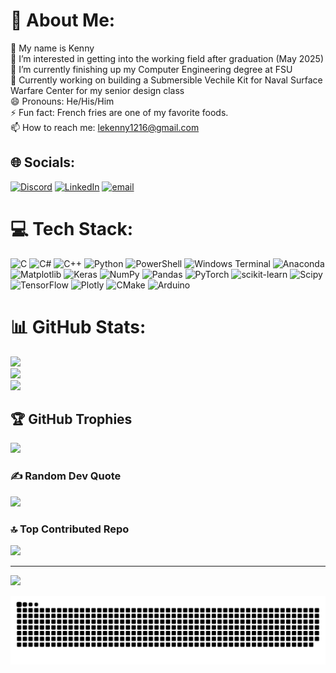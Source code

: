 # 💫 About Me:
👋 My name is Kenny<br> 👀 I’m interested in getting into the working field after graduation (May 2025)<br>🌱 I’m currently finishing up my Computer Engineering degree at FSU<br>💞️ Currently working on building a Submersible Vechile Kit for Naval Surface Warfare Center for my senior design class<br>😄 Pronouns: He/His/Him<br>⚡ Fun fact: French fries are one of my favorite foods.<br>📫 How to reach me: lekenny1216@gmail.com


## 🌐 Socials:
[![Discord](https://img.shields.io/badge/Discord-%237289DA.svg?logo=discord&logoColor=white)](https://discord.gg/https://discord.gg/S3AZUQXg) [![LinkedIn](https://img.shields.io/badge/LinkedIn-%230077B5.svg?logo=linkedin&logoColor=white)](https://linkedin.com/in/kenny-le-19aaab347) [![email](https://img.shields.io/badge/Email-D14836?logo=gmail&logoColor=white)](mailto:lekenny1216@gmail.com) 

# 💻 Tech Stack:
![C](https://img.shields.io/badge/c-%2300599C.svg?style=for-the-badge&logo=c&logoColor=white) ![C#](https://img.shields.io/badge/c%23-%23239120.svg?style=for-the-badge&logo=csharp&logoColor=white) ![C++](https://img.shields.io/badge/c++-%2300599C.svg?style=for-the-badge&logo=c%2B%2B&logoColor=white) ![Python](https://img.shields.io/badge/python-3670A0?style=for-the-badge&logo=python&logoColor=ffdd54) ![PowerShell](https://img.shields.io/badge/PowerShell-%235391FE.svg?style=for-the-badge&logo=powershell&logoColor=white) ![Windows Terminal](https://img.shields.io/badge/Windows%20Terminal-%234D4D4D.svg?style=for-the-badge&logo=windows-terminal&logoColor=white) ![Anaconda](https://img.shields.io/badge/Anaconda-%2344A833.svg?style=for-the-badge&logo=anaconda&logoColor=white) ![Matplotlib](https://img.shields.io/badge/Matplotlib-%23ffffff.svg?style=for-the-badge&logo=Matplotlib&logoColor=black) ![Keras](https://img.shields.io/badge/Keras-%23D00000.svg?style=for-the-badge&logo=Keras&logoColor=white) ![NumPy](https://img.shields.io/badge/numpy-%23013243.svg?style=for-the-badge&logo=numpy&logoColor=white) ![Pandas](https://img.shields.io/badge/pandas-%23150458.svg?style=for-the-badge&logo=pandas&logoColor=white) ![PyTorch](https://img.shields.io/badge/PyTorch-%23EE4C2C.svg?style=for-the-badge&logo=PyTorch&logoColor=white) ![scikit-learn](https://img.shields.io/badge/scikit--learn-%23F7931E.svg?style=for-the-badge&logo=scikit-learn&logoColor=white) ![Scipy](https://img.shields.io/badge/SciPy-%230C55A5.svg?style=for-the-badge&logo=scipy&logoColor=%white) ![TensorFlow](https://img.shields.io/badge/TensorFlow-%23FF6F00.svg?style=for-the-badge&logo=TensorFlow&logoColor=white) ![Plotly](https://img.shields.io/badge/Plotly-%233F4F75.svg?style=for-the-badge&logo=plotly&logoColor=white) ![CMake](https://img.shields.io/badge/CMake-%23008FBA.svg?style=for-the-badge&logo=cmake&logoColor=white) ![Arduino](https://img.shields.io/badge/-Arduino-00979D?style=for-the-badge&logo=Arduino&logoColor=white)
# 📊 GitHub Stats:
![](https://github-readme-stats.vercel.app/api?username=Kenken1216&theme=default&hide_border=true&include_all_commits=false&count_private=false)<br/>
![](https://github-readme-streak-stats.herokuapp.com/?user=Kenken1216&theme=default&hide_border=true)<br/>
![](https://github-readme-stats.vercel.app/api/top-langs/?username=Kenken1216&theme=default&hide_border=true&include_all_commits=false&count_private=false&layout=compact)

## 🏆 GitHub Trophies
![](https://github-profile-trophy.vercel.app/?username=Kenken1216&theme=shadow_blue&no-frame=false&no-bg=false&margin-w=4)

### ✍️ Random Dev Quote
![](https://quotes-github-readme.vercel.app/api?type=vetical&theme=light)

### 🔝 Top Contributed Repo
![](https://github-contributor-stats.vercel.app/api?username=Kenken1216&limit=5&theme=default&combine_all_yearly_contributions=true)

---
[![](https://visitcount.itsvg.in/api?id=Kenken1216&icon=0&color=1)](https://visitcount.itsvg.in)

<!-- Proudly created with GPRM ( https://gprm.itsvg.in ) -->


<picture>
  <source media="(prefers-color-scheme: dark)" srcset="https://raw.githubusercontent.com/Kenken1216/Kenken1216/output/github-snake-dark.svg" />
  <source media="(prefers-color-scheme: light)" srcset="https://raw.githubusercontent.com/Kenken1216/Kenken1216/output/github-snake.svg" />
  <img alt="github-snake" src="https://raw.githubusercontent.com/Kenken1216/Kenken1216/output/github-snake.svg" />
</picture>
